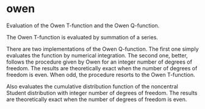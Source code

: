 # owen

Evaluation of the Owen T-function and the Owen Q-function.

The Owen T-function is evaluated by summation of a series.

There are two implementations of the Owen Q-function.
The first one simply evaluates the function by numerical integration.
The second one, better, follows the procedure given by Owen for an integer number of
degrees of freedom. The results are theoretically exact when the number of
degrees of freedom is even.
When odd, the procedure resorts to the Owen T-function.

Also evaluates the cumulative distribution function of the noncentral Student
distribution with integer number of degrees of freedom.
The results are theoretically exact when the number of degrees of freedom is even.
